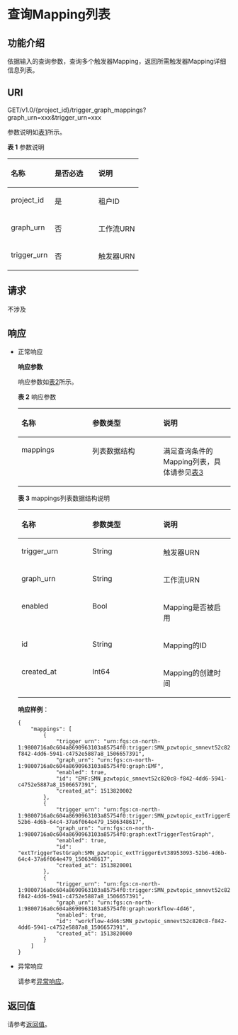 # 查询Mapping列表<a name="functiongraph_06_0750"></a>

## 功能介绍<a name="section51379511"></a>

依据输入的查询参数，查询多个触发器Mapping，返回所需触发器Mapping详细信息列表。

## URI<a name="section59762422"></a>

GET/v1.0/\{project\_id\}/trigger\_graph\_mappings?graph\_urn=xxx&trigger\_urn=xxx

参数说明如[表1](#table13216186)所示。  

**表 1**  参数说明

<a name="table13216186"></a>
<table><thead align="left"><tr id="row19124697"><th class="cellrowborder" valign="top" width="33.33333333333333%" id="mcps1.2.4.1.1"><p id="p5596611"><a name="p5596611"></a><a name="p5596611"></a>名称</p>
</th>
<th class="cellrowborder" valign="top" width="33.33333333333333%" id="mcps1.2.4.1.2"><p id="p50672366"><a name="p50672366"></a><a name="p50672366"></a>是否必选</p>
</th>
<th class="cellrowborder" valign="top" width="33.33333333333333%" id="mcps1.2.4.1.3"><p id="p4085285"><a name="p4085285"></a><a name="p4085285"></a>说明</p>
</th>
</tr>
</thead>
<tbody><tr id="row62472706"><td class="cellrowborder" valign="top" width="33.33333333333333%" headers="mcps1.2.4.1.1 "><p id="p27124415"><a name="p27124415"></a><a name="p27124415"></a>project_id</p>
</td>
<td class="cellrowborder" valign="top" width="33.33333333333333%" headers="mcps1.2.4.1.2 "><p id="p49593988"><a name="p49593988"></a><a name="p49593988"></a>是</p>
</td>
<td class="cellrowborder" valign="top" width="33.33333333333333%" headers="mcps1.2.4.1.3 "><p id="p42387016"><a name="p42387016"></a><a name="p42387016"></a>租户ID</p>
</td>
</tr>
<tr id="row6631505171946"><td class="cellrowborder" valign="top" width="33.33333333333333%" headers="mcps1.2.4.1.1 "><p id="p32830679171950"><a name="p32830679171950"></a><a name="p32830679171950"></a>graph_urn</p>
</td>
<td class="cellrowborder" valign="top" width="33.33333333333333%" headers="mcps1.2.4.1.2 "><p id="p42039361171950"><a name="p42039361171950"></a><a name="p42039361171950"></a>否</p>
</td>
<td class="cellrowborder" valign="top" width="33.33333333333333%" headers="mcps1.2.4.1.3 "><p id="p49745071171950"><a name="p49745071171950"></a><a name="p49745071171950"></a>工作流URN</p>
</td>
</tr>
<tr id="row31272958171945"><td class="cellrowborder" valign="top" width="33.33333333333333%" headers="mcps1.2.4.1.1 "><p id="p25370587171950"><a name="p25370587171950"></a><a name="p25370587171950"></a>trigger_urn</p>
</td>
<td class="cellrowborder" valign="top" width="33.33333333333333%" headers="mcps1.2.4.1.2 "><p id="p41751684171950"><a name="p41751684171950"></a><a name="p41751684171950"></a>否</p>
</td>
<td class="cellrowborder" valign="top" width="33.33333333333333%" headers="mcps1.2.4.1.3 "><p id="p26443213171950"><a name="p26443213171950"></a><a name="p26443213171950"></a>触发器URN</p>
</td>
</tr>
</tbody>
</table>

## 请求<a name="section990892"></a>

不涉及

## 响应<a name="section8918034"></a>

-   正常响应

    **响应参数**

    响应参数如[表2](#table77026151513)所示。

    **表 2**  响应参数

    <a name="table77026151513"></a>
    <table><thead align="left"><tr id="row1970213119159"><th class="cellrowborder" valign="top" width="33.33333333333333%" id="mcps1.2.4.1.1"><p id="p4544341312645"><a name="p4544341312645"></a><a name="p4544341312645"></a>名称</p>
    </th>
    <th class="cellrowborder" valign="top" width="33.33333333333333%" id="mcps1.2.4.1.2"><p id="p5703784512645"><a name="p5703784512645"></a><a name="p5703784512645"></a>参数类型</p>
    </th>
    <th class="cellrowborder" valign="top" width="33.33333333333333%" id="mcps1.2.4.1.3"><p id="p5666271312645"><a name="p5666271312645"></a><a name="p5666271312645"></a>说明</p>
    </th>
    </tr>
    </thead>
    <tbody><tr id="row1770212116155"><td class="cellrowborder" valign="top" width="33.33333333333333%" headers="mcps1.2.4.1.1 "><p id="p4806497512645"><a name="p4806497512645"></a><a name="p4806497512645"></a>mappings</p>
    </td>
    <td class="cellrowborder" valign="top" width="33.33333333333333%" headers="mcps1.2.4.1.2 "><p id="p94888012645"><a name="p94888012645"></a><a name="p94888012645"></a>列表数据结构</p>
    </td>
    <td class="cellrowborder" valign="top" width="33.33333333333333%" headers="mcps1.2.4.1.3 "><p id="p2064551912645"><a name="p2064551912645"></a><a name="p2064551912645"></a>满足查询条件的Mapping列表，具体请参见<a href="#table32073546172118">表3</a></p>
    </td>
    </tr>
    </tbody>
    </table>

    **表 3**  mappings列表数据结构说明

    <a name="table32073546172118"></a>
    <table><thead align="left"><tr id="row16156794172118"><th class="cellrowborder" valign="top" width="33.33333333333333%" id="mcps1.2.4.1.1"><p id="p33631909172118"><a name="p33631909172118"></a><a name="p33631909172118"></a>名称</p>
    </th>
    <th class="cellrowborder" valign="top" width="33.33333333333333%" id="mcps1.2.4.1.2"><p id="p39830113172118"><a name="p39830113172118"></a><a name="p39830113172118"></a>参数类型</p>
    </th>
    <th class="cellrowborder" valign="top" width="33.33333333333333%" id="mcps1.2.4.1.3"><p id="p5013717172118"><a name="p5013717172118"></a><a name="p5013717172118"></a>说明</p>
    </th>
    </tr>
    </thead>
    <tbody><tr id="row3457962172118"><td class="cellrowborder" valign="top" width="33.33333333333333%" headers="mcps1.2.4.1.1 "><p id="p11659528172118"><a name="p11659528172118"></a><a name="p11659528172118"></a>trigger_urn</p>
    </td>
    <td class="cellrowborder" valign="top" width="33.33333333333333%" headers="mcps1.2.4.1.2 "><p id="p4897686172118"><a name="p4897686172118"></a><a name="p4897686172118"></a>String</p>
    </td>
    <td class="cellrowborder" valign="top" width="33.33333333333333%" headers="mcps1.2.4.1.3 "><p id="p13643360172118"><a name="p13643360172118"></a><a name="p13643360172118"></a>触发器URN</p>
    </td>
    </tr>
    <tr id="row55681379172118"><td class="cellrowborder" valign="top" width="33.33333333333333%" headers="mcps1.2.4.1.1 "><p id="p13897842172118"><a name="p13897842172118"></a><a name="p13897842172118"></a>graph_urn</p>
    </td>
    <td class="cellrowborder" valign="top" width="33.33333333333333%" headers="mcps1.2.4.1.2 "><p id="p51983442172118"><a name="p51983442172118"></a><a name="p51983442172118"></a>String</p>
    </td>
    <td class="cellrowborder" valign="top" width="33.33333333333333%" headers="mcps1.2.4.1.3 "><p id="p46530436172118"><a name="p46530436172118"></a><a name="p46530436172118"></a>工作流URN</p>
    </td>
    </tr>
    <tr id="row16120740172118"><td class="cellrowborder" valign="top" width="33.33333333333333%" headers="mcps1.2.4.1.1 "><p id="p30711525172118"><a name="p30711525172118"></a><a name="p30711525172118"></a>enabled</p>
    </td>
    <td class="cellrowborder" valign="top" width="33.33333333333333%" headers="mcps1.2.4.1.2 "><p id="p4605591172118"><a name="p4605591172118"></a><a name="p4605591172118"></a>Bool</p>
    </td>
    <td class="cellrowborder" valign="top" width="33.33333333333333%" headers="mcps1.2.4.1.3 "><p id="p2032879172118"><a name="p2032879172118"></a><a name="p2032879172118"></a>Mapping是否被启用</p>
    </td>
    </tr>
    <tr id="row18295916172118"><td class="cellrowborder" valign="top" width="33.33333333333333%" headers="mcps1.2.4.1.1 "><p id="p5574240172118"><a name="p5574240172118"></a><a name="p5574240172118"></a>id</p>
    </td>
    <td class="cellrowborder" valign="top" width="33.33333333333333%" headers="mcps1.2.4.1.2 "><p id="p48860259172118"><a name="p48860259172118"></a><a name="p48860259172118"></a>String</p>
    </td>
    <td class="cellrowborder" valign="top" width="33.33333333333333%" headers="mcps1.2.4.1.3 "><p id="p51431587172118"><a name="p51431587172118"></a><a name="p51431587172118"></a>Mapping的ID</p>
    </td>
    </tr>
    <tr id="row5601782293144"><td class="cellrowborder" valign="top" width="33.33333333333333%" headers="mcps1.2.4.1.1 "><p id="p4114970193144"><a name="p4114970193144"></a><a name="p4114970193144"></a>created_at</p>
    </td>
    <td class="cellrowborder" valign="top" width="33.33333333333333%" headers="mcps1.2.4.1.2 "><p id="p4479150593144"><a name="p4479150593144"></a><a name="p4479150593144"></a>Int64</p>
    </td>
    <td class="cellrowborder" valign="top" width="33.33333333333333%" headers="mcps1.2.4.1.3 "><p id="p423332293144"><a name="p423332293144"></a><a name="p423332293144"></a>Mapping的创建时间</p>
    </td>
    </tr>
    </tbody>
    </table>

    **响应样例**：

    ```
    {
        "mappings": [
            {
                "trigger_urn": "urn:fgs:cn-north-1:9800716a0c604a8690963103a85754f0:trigger:SMN_pzwtopic_smnevt52c820c8-f842-4dd6-5941-c4752e5887a8_1506657391",
                "graph_urn": "urn:fgs:cn-north-1:9800716a0c604a8690963103a85754f0:graph:EMF",
                "enabled": true,
                "id": "EMF:SMN_pzwtopic_smnevt52c820c8-f842-4dd6-5941-c4752e5887a8_1506657391",
                "created_at": 1513820002
            },
            {
                "trigger_urn": "urn:fgs:cn-north-1:9800716a0c604a8690963103a85754f0:trigger:SMN_pzwtopic_extTriggerEvt38953093-52b6-4d6b-64c4-37a6f064e479_1506348617",
                "graph_urn": "urn:fgs:cn-north-1:9800716a0c604a8690963103a85754f0:graph:extTriggerTestGraph",
                "enabled": true,
                "id": "extTriggerTestGraph:SMN_pzwtopic_extTriggerEvt38953093-52b6-4d6b-64c4-37a6f064e479_1506348617",
                "created_at": 1513820001
            },
            {
                "trigger_urn": "urn:fgs:cn-north-1:9800716a0c604a8690963103a85754f0:trigger:SMN_pzwtopic_smnevt52c820c8-f842-4dd6-5941-c4752e5887a8_1506657391",
                "graph_urn": "urn:fgs:cn-north-1:9800716a0c604a8690963103a85754f0:graph:workflow-4d46",
                "enabled": true,
                "id": "workflow-4d46:SMN_pzwtopic_smnevt52c820c8-f842-4dd6-5941-c4752e5887a8_1506657391",           
                "created_at": 1513820000
            }
        ]
    }
    ```


-   异常响应

    请参考[异常响应](请求结果.md#section88241732388)。


## 返回值<a name="section370272717123"></a>

请参考[返回值](请求结果.md#section20306194210386)。

